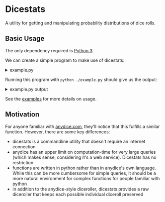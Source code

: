 # Dicestats

A utility for getting and manipulating probability distributions of dice rolls.

## Basic Usage

The only dependency required is [Python 3](https://www.python.org/downloads/).

We can create a simple program to make use of dicestats:

<details><summary>example.py</summary>
 
```python
import dicestats

# setup our diceroll
diceroll = dicestats.Diceroll()

# roll 2d6
diceroll.add(dicestats.Diceroller.rolldice(2, 6))

# print out the chances of each roll
diceroll.print_probabilities()
```
 
</details>

Running this program with `python ./example.py` should give us the output:

<details><summary>example.py output</summary>
 
```
 2:   2.7778%
 3:   5.5556%
 4:   8.3333%
 5:  11.1111%
 6:  13.8889%
 7:  16.6667%
 8:  13.8889%
 9:  11.1111%
10:   8.3333%
11:   5.5556%
12:   2.7778%

 2: ###
 3: ######
 4: ########
 5: ###########
 6: ##############
 7: #################
 8: ##############
 9: ###########
10: ########
11: ######
12: ###
```
 
</details>

See the [examples](/examples) for more details on usage.

## Motivation

For anyone familiar with [anydice.com](https://anydice.com/), they'll notice that this fulfills a similar function. However, there are some key differences:

* dicestats is a commandline utility that doesn't require an internet connection
* anydice has an upper limit on computation-time for very large queries (which makes sense, considering it's a web service). Dicestats has no restriction
* functions are written in python rather than in anydice's own language. While this can be more cumbersome for simple queries, it should be a more natural environment for complex functions for people familiar with python
* in addition to the anydice-style diceroller, dicestats provides a raw diceroller that keeps each possible individual diceroll preserved
